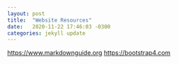 ```yaml
---
layout: post
title:  "Website Resources"
date:   2020-11-22 17:46:03 -0300
categories: jekyll update
---
```


https://www.markdownguide.org
https://bootstrap4.com

